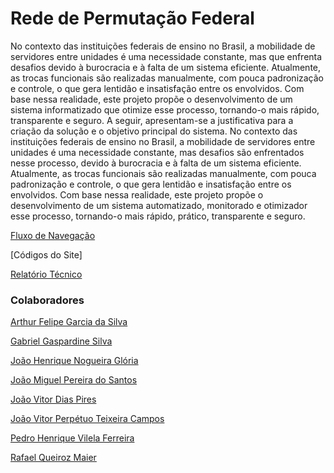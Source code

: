 # Rede de Permutação Federal

No contexto das instituições federais de ensino no Brasil, a mobilidade de servidores entre unidades é uma necessidade constante, mas que enfrenta desafios devido à burocracia e à falta de um sistema eficiente. Atualmente, as trocas funcionais são realizadas manualmente, com pouca padronização e controle, o que gera lentidão e insatisfação entre os envolvidos. Com base nessa realidade, este projeto propõe o desenvolvimento de um sistema informatizado que otimize esse processo, tornando-o mais rápido, transparente e seguro. A seguir, apresentam-se a justificativa para a criação da solução e o objetivo principal do sistema.
No contexto das instituições federais de ensino no Brasil, a mobilidade de servidores entre unidades é uma necessidade constante, mas desafios são enfrentados nesse processo, devido à burocracia e à falta de um sistema eficiente. Atualmente, as trocas funcionais são realizadas manualmente, com pouca padronização e controle, o que gera lentidão e insatisfação entre os envolvidos. Com base nessa realidade, este projeto propõe o desenvolvimento de um sistema automatizado, monitorado e otimizador esse processo, tornando-o mais rápido, prático, transparente e seguro.


[Fluxo de Navegação](https://miro.com/app/board/uXjVJSXUgGY=/)


[Códigos do Site]


[Relatório Técnico](https://docs.google.com/document/d/1k5hUbHIdhUB_OKUO9VN03HZ4jkoTru7eyfBNyudU8d0/edit?tab=t.0)


### Colaboradores

[Arthur Felipe Garcia da Silva](https://github.com/ArthurTomate)

[Gabriel Gaspardine Silva](https://github.com/g-g4spar)

[João Henrique Nogueira Glória](https://github.com/Jhnogueira)

[João Miguel Pereira do Santos](https://github.com/fidaegua)

[João Vitor Dias Pires](https://github.com/Daysnb)

[João Vitor Perpétuo Teixeira Campos](https://github.com/JV590)

[Pedro Henrique Vilela Ferreira](https://github.com/PhzimVilela)

[Rafael Queiroz Maier](https://github.com/cH3L01)
